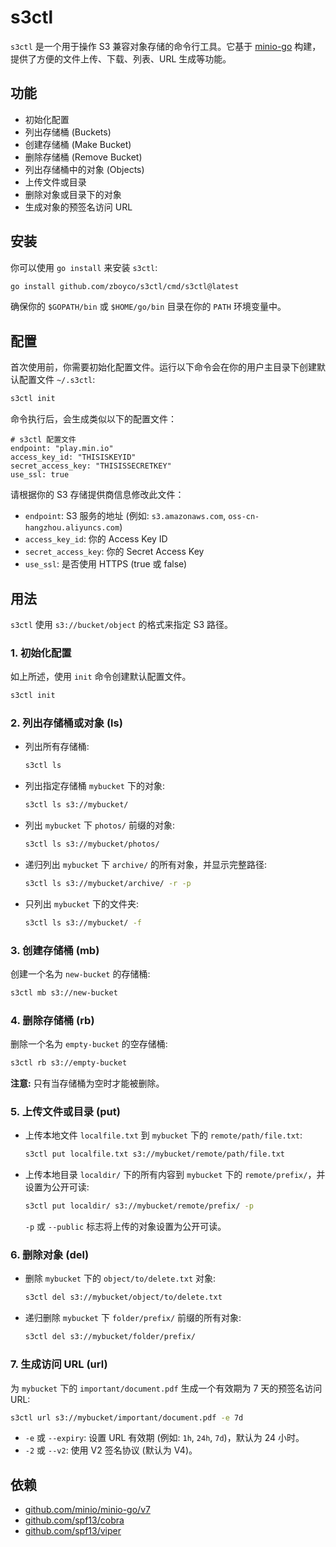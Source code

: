 # s3ctl

`s3ctl` 是一个用于操作 S3 兼容对象存储的命令行工具。它基于 [minio-go](https://github.com/minio/minio-go) 构建，提供了方便的文件上传、下载、列表、URL 生成等功能。

## 功能

*   初始化配置
*   列出存储桶 (Buckets)
*   创建存储桶 (Make Bucket)
*   删除存储桶 (Remove Bucket)
*   列出存储桶中的对象 (Objects)
*   上传文件或目录
*   删除对象或目录下的对象
*   生成对象的预签名访问 URL

## 安装

你可以使用 `go install` 来安装 `s3ctl`:

```bash
go install github.com/zboyco/s3ctl/cmd/s3ctl@latest
```

确保你的 `$GOPATH/bin` 或 `$HOME/go/bin` 目录在你的 `PATH` 环境变量中。

## 配置

首次使用前，你需要初始化配置文件。运行以下命令会在你的用户主目录下创建默认配置文件 `~/.s3ctl`:

```bash
s3ctl init
```

命令执行后，会生成类似以下的配置文件：

```yaml:~/.s3ctl
# s3ctl 配置文件
endpoint: "play.min.io"
access_key_id: "THISISKEYID"
secret_access_key: "THISISSECRETKEY"
use_ssl: true
```

请根据你的 S3 存储提供商信息修改此文件：

*   `endpoint`: S3 服务的地址 (例如: `s3.amazonaws.com`, `oss-cn-hangzhou.aliyuncs.com`)
*   `access_key_id`: 你的 Access Key ID
*   `secret_access_key`: 你的 Secret Access Key
*   `use_ssl`: 是否使用 HTTPS (true 或 false)

## 用法

`s3ctl` 使用 `s3://bucket/object` 的格式来指定 S3 路径。

### 1. 初始化配置

如上所述，使用 `init` 命令创建默认配置文件。

```bash
s3ctl init
```

### 2. 列出存储桶或对象 (ls)

*   列出所有存储桶:
    ```bash
    s3ctl ls
    ```
*   列出指定存储桶 `mybucket` 下的对象:
    ```bash
    s3ctl ls s3://mybucket/
    ```
*   列出 `mybucket` 下 `photos/` 前缀的对象:
    ```bash
    s3ctl ls s3://mybucket/photos/
    ```
*   递归列出 `mybucket` 下 `archive/` 的所有对象，并显示完整路径:
    ```bash
    s3ctl ls s3://mybucket/archive/ -r -p
    ```
*   只列出 `mybucket` 下的文件夹:
    ```bash
    s3ctl ls s3://mybucket/ -f
    ```

### 3. 创建存储桶 (mb)

创建一个名为 `new-bucket` 的存储桶:

```bash
s3ctl mb s3://new-bucket
```

### 4. 删除存储桶 (rb)

删除一个名为 `empty-bucket` 的空存储桶:

```bash
s3ctl rb s3://empty-bucket
```
**注意:** 只有当存储桶为空时才能被删除。

### 5. 上传文件或目录 (put)

*   上传本地文件 `localfile.txt` 到 `mybucket` 下的 `remote/path/file.txt`:
    ```bash
    s3ctl put localfile.txt s3://mybucket/remote/path/file.txt
    ```
*   上传本地目录 `localdir/` 下的所有内容到 `mybucket` 下的 `remote/prefix/`，并设置为公开可读:
    ```bash
    s3ctl put localdir/ s3://mybucket/remote/prefix/ -p
    ```
    `-p` 或 `--public` 标志将上传的对象设置为公开可读。

### 6. 删除对象 (del)

*   删除 `mybucket` 下的 `object/to/delete.txt` 对象:
    ```bash
    s3ctl del s3://mybucket/object/to/delete.txt
    ```
*   递归删除 `mybucket` 下 `folder/prefix/` 前缀的所有对象:
    ```bash
    s3ctl del s3://mybucket/folder/prefix/ 
    ```

### 7. 生成访问 URL (url)

为 `mybucket` 下的 `important/document.pdf` 生成一个有效期为 7 天的预签名访问 URL:

```bash
s3ctl url s3://mybucket/important/document.pdf -e 7d
```

*   `-e` 或 `--expiry`: 设置 URL 有效期 (例如: `1h`, `24h`, `7d`)，默认为 24 小时。
*   `-2` 或 `--v2`: 使用 V2 签名协议 (默认为 V4)。

## 依赖

*   [github.com/minio/minio-go/v7](https://github.com/minio/minio-go)
*   [github.com/spf13/cobra](https://github.com/spf13/cobra)
*   [github.com/spf13/viper](https://github.com/spf13/viper)